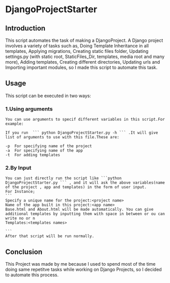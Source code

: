 # DjangoProjectStarter

## Introduction
This script automates the task of making a DjangoProject. A Django project involves a variety of tasks such as, Doing Template Inheritance in all templates, Applying migrations, Creating static files folder, Updating settings.py (with static root, StaticFiles_Dir, templates, media root and many more), Adding templates, Creating different directories, Updating urls and Importing important modules, so I made this script to automate this task.

## Usage
This script can be executed in two ways:

### 1.Using arguments
    You can use arguments to specif different variables in this script.For example:
     
    If you run  ``` python DjangoProjectStarter.py -h ``` .It will give list of arguments to use with this file.These are:
    
    -p  For specifying name of the project
    -a  For specifying name of the app 
    -t  For adding templates
    
    
### 2.By Input
    
    You can just directly run the script like ```python DjangoProjectStarter.py ``` , and it will ask the above variables(name of the project , app and templates) in the form of user input.
    For Instance;
    ```
    Specify a unique name for the project:<project name>
    Name of the app built in this project:<app name>
    Base.html and About.html will be made automatically. You can give additional templates by inputting them with space in between or ou can write no or n
    Templates:<templates names>
    
    ```
    After that script will be run normally.

## Conclusion
   This Project was made by me because I used to spend most of the time doing same repetitve tasks while working on Django Projects, so I decided to automate this process.
    
